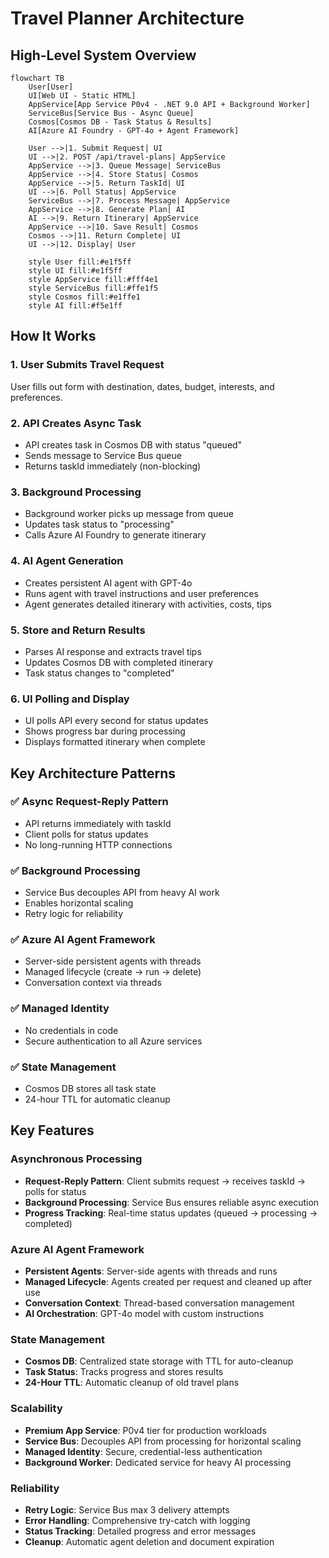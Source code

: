 # Travel Planner Architecture

## High-Level System Overview

```mermaid
flowchart TB
    User[User]
    UI[Web UI - Static HTML]
    AppService[App Service P0v4 - .NET 9.0 API + Background Worker]
    ServiceBus[Service Bus - Async Queue]
    Cosmos[Cosmos DB - Task Status & Results]
    AI[Azure AI Foundry - GPT-4o + Agent Framework]

    User -->|1. Submit Request| UI
    UI -->|2. POST /api/travel-plans| AppService
    AppService -->|3. Queue Message| ServiceBus
    AppService -->|4. Store Status| Cosmos
    AppService -->|5. Return TaskId| UI
    UI -->|6. Poll Status| AppService
    ServiceBus -->|7. Process Message| AppService
    AppService -->|8. Generate Plan| AI
    AI -->|9. Return Itinerary| AppService
    AppService -->|10. Save Result| Cosmos
    Cosmos -->|11. Return Complete| UI
    UI -->|12. Display| User

    style User fill:#e1f5ff
    style UI fill:#e1f5ff
    style AppService fill:#fff4e1
    style ServiceBus fill:#ffe1f5
    style Cosmos fill:#e1ffe1
    style AI fill:#f5e1ff
```

## How It Works

### 1. **User Submits Travel Request**
User fills out form with destination, dates, budget, interests, and preferences.

### 2. **API Creates Async Task**
- API creates task in Cosmos DB with status "queued"
- Sends message to Service Bus queue
- Returns taskId immediately (non-blocking)

### 3. **Background Processing**
- Background worker picks up message from queue
- Updates task status to "processing"
- Calls Azure AI Foundry to generate itinerary

### 4. **AI Agent Generation**
- Creates persistent AI agent with GPT-4o
- Runs agent with travel instructions and user preferences
- Agent generates detailed itinerary with activities, costs, tips

### 5. **Store and Return Results**
- Parses AI response and extracts travel tips
- Updates Cosmos DB with completed itinerary
- Task status changes to "completed"

### 6. **UI Polling and Display**
- UI polls API every second for status updates
- Shows progress bar during processing
- Displays formatted itinerary when complete

## Key Architecture Patterns

### ✅ Async Request-Reply Pattern
- API returns immediately with taskId
- Client polls for status updates
- No long-running HTTP connections

### ✅ Background Processing
- Service Bus decouples API from heavy AI work
- Enables horizontal scaling
- Retry logic for reliability

### ✅ Azure AI Agent Framework
- Server-side persistent agents with threads
- Managed lifecycle (create → run → delete)
- Conversation context via threads

### ✅ Managed Identity
- No credentials in code
- Secure authentication to all Azure services

### ✅ State Management
- Cosmos DB stores all task state
- 24-hour TTL for automatic cleanup

## Key Features

### Asynchronous Processing
- **Request-Reply Pattern**: Client submits request → receives taskId → polls for status
- **Background Processing**: Service Bus ensures reliable async execution
- **Progress Tracking**: Real-time status updates (queued → processing → completed)

### Azure AI Agent Framework
- **Persistent Agents**: Server-side agents with threads and runs
- **Managed Lifecycle**: Agents created per request and cleaned up after use
- **Conversation Context**: Thread-based conversation management
- **AI Orchestration**: GPT-4o model with custom instructions

### State Management
- **Cosmos DB**: Centralized state storage with TTL for auto-cleanup
- **Task Status**: Tracks progress and stores results
- **24-Hour TTL**: Automatic cleanup of old travel plans

### Scalability
- **Premium App Service**: P0v4 tier for production workloads
- **Service Bus**: Decouples API from processing for horizontal scaling
- **Managed Identity**: Secure, credential-less authentication
- **Background Worker**: Dedicated service for heavy AI processing

### Reliability
- **Retry Logic**: Service Bus max 3 delivery attempts
- **Error Handling**: Comprehensive try-catch with logging
- **Status Tracking**: Detailed progress and error messages
- **Cleanup**: Automatic agent deletion and document expiration
